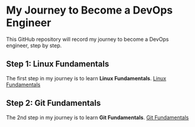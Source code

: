 # My Journey to Become a DevOps Engineer

This GitHub repository will record my journey to become a DevOps engineer, step by step.

## Step 1: Linux Fundamentals

The first step in my journey is to learn **Linux Fundamentals**.
[Linux Fundamentals](linux.md)

## Step 2: Git Fundamentals

The 2nd step in my journey is to learn **Git Fundamentals**.
[Git Fundamentals](git.md)

